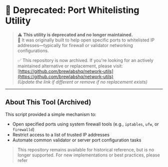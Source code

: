 # 🛑 Deprecated: Port Whitelisting Utility

> ⚠️ **This utility is deprecated and no longer maintained.**  
> 🧱 It was originally built to help open specific ports to whitelisted IP addresses—typically for firewall or validator networking configurations.
>
> ✅ This repository is now archived. If you're looking for an actively maintained alternative or replacement, please visit:
> [https://github.com/brewlabshq/network-utils](https://github.com/brewlabshq/network-utils)  
> _(Update the link if different or remove if no replacement exists)_

---

## About This Tool (Archived)

This script provided a simple mechanism to:

- Open specified ports using system firewall tools (e.g., `iptables`, `ufw`, or `firewalld`)
- Restrict access to a list of trusted IP addresses
- Automate common validator or server port configuration tasks

> This repository remains available for historical reference, but is no longer supported. For new implementations or best practices, please refer
